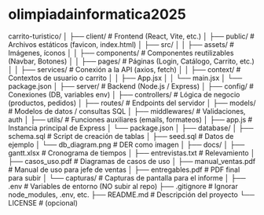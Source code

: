 # olimpiadainformatica2025
carrito-turistico/
│
├── client/                   # Frontend (React, Vite, etc.)
│   ├── public/               # Archivos estáticos (favicon, index.html)
│   ├── src/
│   │   ├── assets/           # Imágenes, íconos
│   │   ├── components/       # Componentes reutilizables (Navbar, Botones)
│   │   ├── pages/            # Páginas (Login, Catálogo, Carrito, etc.)
│   │   ├── services/         # Conexión a la API (axios, fetch)
│   │   ├── context/          # Contextos de usuario o carrito
│   │   ├── App.jsx
│   │   └── main.jsx
│   └── package.json
│
├── server/                   # Backend (Node.js / Express)
│   ├── config/               # Conexiones (DB, variables env)
│   ├── controllers/          # Lógica de negocio (productos, pedidos)
│   ├── routes/               # Endpoints del servidor
│   ├── models/               # Modelos de datos / consultas SQL
│   ├── middlewares/          # Validaciones, auth
│   ├── utils/                # Funciones auxiliares (emails, formateos)
│   ├── app.js                # Instancia principal de Express
│   └── package.json
│
├── database/
│   ├── schema.sql            # Script de creación de tablas
│   ├── seed.sql              # Datos de ejemplo
│   └── db_diagram.png        # DER como imagen
│
├── docs/
│   ├── gantt.xlsx            # Cronograma de tiempos
│   ├── entrevistas.txt       # Relevamiento
│   ├── casos_uso.pdf         # Diagramas de casos de uso
│   ├── manual_ventas.pdf     # Manual de uso para jefe de ventas
│   ├── entregables.pdf       # PDF final para subir
│   └── capturas/             # Capturas de pantalla para el informe
│
├── .env                      # Variables de entorno (NO subir al repo)
├── .gitignore                # Ignorar node_modules, .env, etc.
├── README.md                 # Descripción del proyecto
└── LICENSE                   # (opcional)
